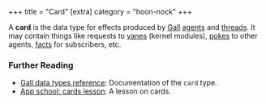 +++
title = "Card"
[extra]
category = "hoon-nock"
+++

A **card** is the data type for effects produced by
[Gall](/reference/glossary/gall) [agents](/reference/glossary/agent) and
[threads](/reference/glossary/thread). It may contain things like requests to
[vanes](/reference/glossary/vane) (kernel modules),
[pokes](/reference/glossary/poke) to other agents,
[facts](/reference/glossary/fact) for subscribers, etc.

### Further Reading

- [Gall data types reference](/reference/arvo/gall/data-types#cardagent):
  Documentation of the `card` type.
- [App school: cards lesson](/guides/core/app-school/5-cards): A lesson on cards.
